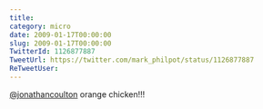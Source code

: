 ```yaml
---
title: 
category: micro
date: 2009-01-17T00:00:00
slug: 2009-01-17T00:00:00
TwitterId: 1126877887
TweetUrl: https://twitter.com/mark_philpot/status/1126877887
ReTweetUser: 
---
```


[@jonathancoulton](https://twitter.com/jonathancoulton) orange chicken!!!